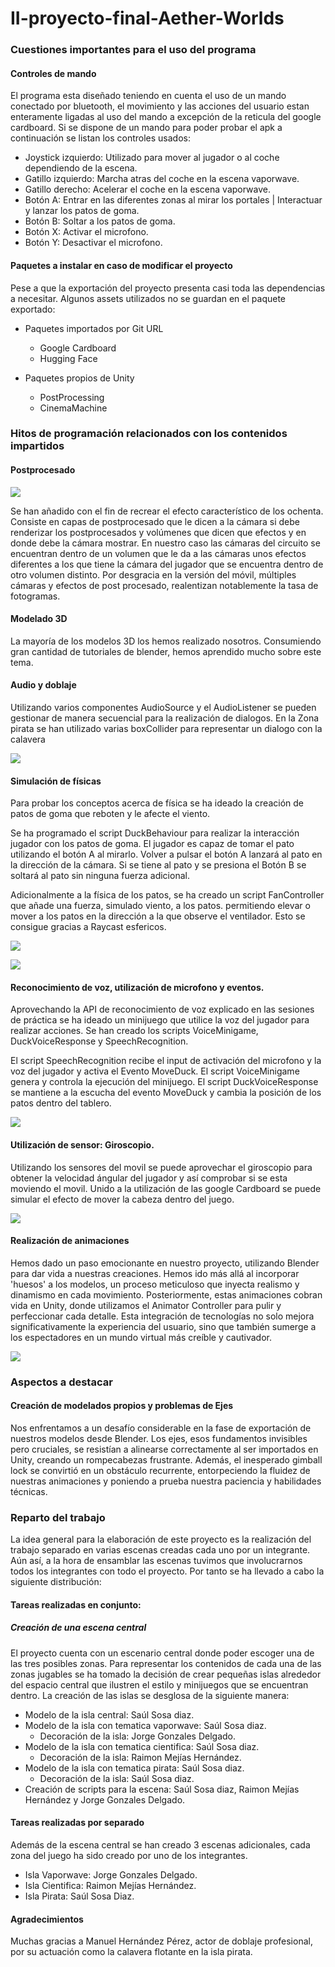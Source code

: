 # II-proyecto-final-Aether-Worlds

### Cuestiones importantes para el uso del programa 

#### Controles de mando
El programa esta diseñado teniendo en cuenta el uso de un mando conectado por bluetooth, el movimiento y las acciones del usuario estan enteramente ligadas al uso del mando a excepción de la reticula del google cardboard.
Si se dispone de un mando para poder probar el apk a continuación se listan los controles usados:

- Joystick izquierdo: Utilizado para mover al jugador o al coche dependiendo de la escena. 
- Gatillo izquierdo: Marcha atras del coche en la escena vaporwave.
- Gatillo derecho: Acelerar el coche en la escena vaporwave.
- Botón A: Entrar en las diferentes zonas al mirar los portales | Interactuar y lanzar los patos de goma.
- Botón B: Soltar a los patos de goma.
- Botón X: Activar el microfono.
- Botón Y: Desactivar el microfono. 

#### Paquetes a instalar en caso de modificar el proyecto
Pese a que la exportación del proyecto presenta casi toda las dependencias a necesitar. Algunos assets utilizados no se guardan en el paquete exportado:

- Paquetes importados por Git URL
  - Google Cardboard
  - Hugging Face

- Paquetes propios de Unity
  - PostProcessing
  - CinemaMachine

### Hitos de programación relacionados con los contenidos impartidos 

#### Postprocesado

![](Resources/Carreras.gif)

Se han añadido con el fin de recrear el efecto característico de los ochenta. Consiste en capas de postprocesado que le dicen a la cámara si debe renderizar los postprocesados y volúmenes que dicen que efectos y en donde debe la cámara mostrar. En nuestro caso las cámaras del circuito se encuentran dentro de un volumen que le da a las cámaras unos efectos diferentes a los que tiene la cámara del jugador que se encuentra dentro de otro volumen distinto. Por desgracia en la versión del móvil, múltiples cámaras y efectos de post procesado, realentizan notablemente la tasa de fotogramas.

#### Modelado 3D
La mayoría de los modelos 3D los hemos realizado nosotros. Consumiendo gran cantidad de tutoriales de blender, hemos aprendido mucho sobre este tema.

#### Audio y doblaje

Utilizando varios componentes AudioSource y el AudioListener se pueden gestionar de manera secuencial para la realización de dialogos. 
En la Zona pirata se han utilizado varias boxCollider para representar un dialogo con la calavera

![](Resources/Calavera.gif)

#### Simulación de físicas
Para probar los conceptos acerca de física se ha ideado la creación de patos de goma que reboten y le afecte el viento.

Se ha programado el script DuckBehaviour para realizar la interacción jugador con los patos de goma. 
El jugador es capaz de tomar el pato utilizando el botón A al mirarlo. 
Volver a pulsar el botón A lanzará al pato en la dirección de la cámara.
Si se tiene al pato y se presiona el Botón B se soltará al pato sin ninguna fuerza adicional.

Adicionalmente a la física de los patos, se ha creado un script FanController que añade una fuerza, simulado viento, a los patos.
permitiendo elevar o mover a los patos en la dirección a la que observe el ventilador. Esto se consigue gracias a Raycast esfericos.

![](Resources/Ventiladores.gif)

![](Resources/Patos-volando.gif)

#### Reconocimiento de voz, utilización de microfono y eventos.

Aprovechando la API de reconocimiento de voz explicado en las sesiones de práctica se ha ideado un minijuego que utilice la voz del jugador para realizar acciones.
Se han creado los scripts VoiceMinigame, DuckVoiceResponse y SpeechRecognition.

El script SpeechRecognition recibe el input de activación del microfono y la voz del jugador y activa el Evento MoveDuck.
El script VoiceMinigame genera y controla la ejecución del minijuego.
El script DuckVoiceResponse se mantiene a la escucha del evento MoveDuck y cambia la posición de los patos dentro del tablero.

![](Resources/Voice.gif)

#### Utilización de sensor: Giroscopio.

Utilizando los sensores del movil se puede aprovechar el giroscopio para obtener la velocidad ángular del jugador y así comprobar si se esta moviendo el movil.
Unido a la utilización de las google Cardboard se puede simular el efecto de mover la cabeza dentro del juego.

![](Resources/Giro.gif)

#### Realización de animaciones

Hemos dado un paso emocionante en nuestro proyecto, utilizando Blender para dar vida a nuestras creaciones. Hemos ido más allá al incorporar 'huesos' a los modelos, un proceso meticuloso que inyecta realismo y dinamismo en cada movimiento. Posteriormente, estas animaciones cobran vida en Unity, donde utilizamos el Animator Controller para pulir y perfeccionar cada detalle. Esta integración de tecnologías no solo mejora significativamente la experiencia del usuario, sino que también sumerge a los espectadores en un mundo virtual más creíble y cautivador.

![](Resources/Pulpo.gif)

### Aspectos a destacar 

#### Creación de modelados propios y problemas de Ejes 
Nos enfrentamos a un desafío considerable en la fase de exportación de nuestros modelos desde Blender. Los ejes, esos fundamentos invisibles pero cruciales, se resistían a alinearse correctamente al ser importados en Unity, creando un rompecabezas frustrante. Además, el inesperado gimball lock se convirtió en un obstáculo recurrente, entorpeciendo la fluidez de nuestras animaciones y poniendo a prueba nuestra paciencia y habilidades técnicas.

### Reparto del trabajo

La idea general para la elaboración de este proyecto es la realización del trabajo separado en varias escenas creadas cada uno por un integrante. Aún así, a la hora de ensamblar las escenas tuvimos que involucrarnos todos los integrantes con todo el proyecto. 
Por tanto se ha llevado a cabo la siguiente distribución:

#### Tareas realizadas en conjunto:
##### Creación de una escena central
El proyecto cuenta con un escenario central donde poder escoger una de las tres posibles zonas. Para representar los contenidos de cada una de las zonas jugables se ha tomado la decisión de crear pequeñas islas alrededor del espacio central que ilustren el estilo y minijuegos que se encuentran dentro. La creación de las islas se desglosa de la siguiente manera:
- Modelo de la isla central: Saúl Sosa diaz.
- Modelo de la isla con tematica vaporwave: Saúl Sosa diaz.
  - Decoración de la isla: Jorge Gonzales Delgado.
- Modelo de la isla con tematica cientifica: Saúl Sosa diaz.
  - Decoración de la isla: Raimon Mejías Hernández.
- Modelo de la isla con tematica pirata: Saúl Sosa diaz.
  - Decoración de la isla: Saúl Sosa diaz.
- Creación de scripts para la escena: Saúl Sosa diaz, Raimon Mejías Hernández y Jorge Gonzales Delgado.

#### Tareas realizadas por separado
Además de la escena central se han creado 3 escenas adicionales, cada zona del juego ha sido creado por uno de los integrantes.

- Isla Vaporwave: Jorge Gonzales Delgado.
- Isla Cientifica: Raimon Mejías Hernández.
- Isla Pirata: Saúl Sosa Diaz. 

#### Agradecimientos
Muchas gracias a Manuel Hernández Pérez, actor de doblaje profesional, por su actuación como la calavera flotante en la isla pirata. 

